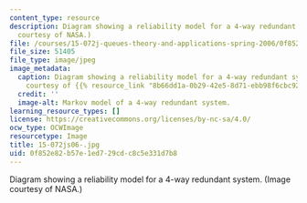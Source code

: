 ```yaml
---
content_type: resource
description: Diagram showing a reliability model for a 4-way redundant system. (Image
  courtesy of NASA.)
file: /courses/15-072j-queues-theory-and-applications-spring-2006/0f852e82b57e1ed729cdc8c5e331d7b8_15-072js06-.jpg
file_size: 51405
file_type: image/jpeg
image_metadata:
  caption: Diagram showing a reliability model for a 4-way redundant system. (Image
    courtesy of {{% resource_link "8b66dd1a-0b29-42e5-8d71-ebb98f6cbc92" "NASA" %}}.)
  credit: ''
  image-alt: Markov model of a 4-way redundant system.
learning_resource_types: []
license: https://creativecommons.org/licenses/by-nc-sa/4.0/
ocw_type: OCWImage
resourcetype: Image
title: 15-072js06-.jpg
uid: 0f852e82-b57e-1ed7-29cd-c8c5e331d7b8
---
```

Diagram showing a reliability model for a 4-way redundant system. (Image courtesy of NASA.)